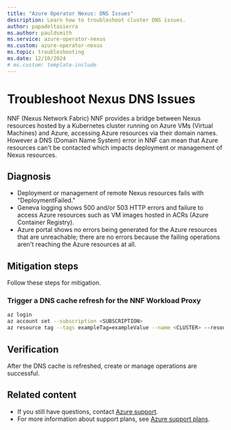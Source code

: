 ```yaml
---
title: "Azure Operator Nexus: DNS Issues"
description: Learn how to troubleshoot cluster DNS issues.
author: papadeltasierra
ms.author: pauldsmith
ms.service: azure-operator-nexus
ms.custom: azure-operator-nexus
ms.topic: troubleshooting
ms.date: 12/10/2024
# ms.custom: template-include
---
```


# Troubleshoot Nexus DNS Issues

NNF (Nexus Network Fabric) NNF provides a bridge between Nexus resources hosted by a Kubernetes
cluster running on Azure VMs (Virtual Machines) and Azure, accessing Azure resources via their
domain names. However a DNS (Domain Name System) error in NNF can mean that Azure resources
can't be contacted which impacts deployment or management of Nexus resources.

## Diagnosis

* Deployment or management of remote Nexus resources fails with "DeploymentFailed."
* Geneva logging shows 500 and/or 503 HTTP errors and failure to access Azure resources such as VM images hosted in ACRs (Azure Container Registry).
* Azure portal shows no errors being generated for the Azure resources that are unreachable; there are no errors because the failing operations aren't reaching the Azure resources at all.

## Mitigation steps

Follow these steps for mitigation.

### Trigger a DNS cache refresh for the NNF Workload Proxy
  
  ```bash
  az login
  az account set --subscription <SUBSCRIPTION>
  az resource tag --tags exampleTag=exampleValue --name <CLUSTER> --resource-group <CLUSTER_RG> --resource-type "Microsoft.ContainerService/managedClusters"
  ```

## Verification

After the DNS cache is refreshed, create or manage operations are successful.

## Related content

- If you still have questions, contact [Azure support](https://portal.azure.com/?#blade/Microsoft_Azure_Support/HelpAndSupportBlade).
- For more information about support plans, see [Azure support plans](https://azure.microsoft.com/support/plans/response/).
